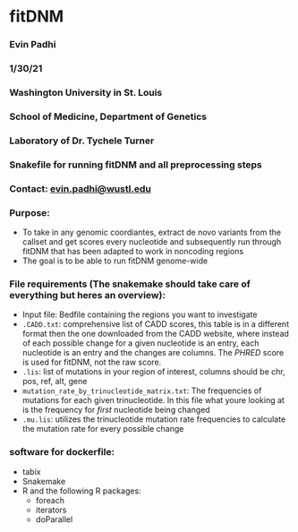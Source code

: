 # fitDNM
### Evin Padhi
### 1/30/21
### Washington University in St. Louis
### School of Medicine, Department of Genetics
### Laboratory of Dr. Tychele Turner
### Snakefile for running fitDNM and all preprocessing steps
### Contact: evin.padhi@wustl.edu


### Purpose:
- To take in any genomic coordiantes, extract de novo variants from the callset and get scores every nucleotide and subsequently run through fitDNM that has been adapted to work in noncoding regions
- The goal is to be able to run fitDNM genome-wide


### File requirements (The snakemake should take care of everything but heres an overview):
- Input file: Bedfile containing the regions you want to investigate
- `.CADD.txt`: comprehensive list of CADD scores, this table is in a different format then the one downloaded from the CADD website, where instead of each possible change for a given nucleotide is an entry, each nucleotide is an entry and the changes are columns. The *PHRED* score is used for fitDNM, not the raw score.
- `.lis`: list of mutations in your region of interest, columns should be chr, pos, ref, alt, gene
- `mutation_rate_by_trinucleotide_matrix.txt`: The frequencies of mutations for each given trinucleotide. In this file what youre looking at is the frequency for *first* nucleotide  being changed
- `.mu.lis`: utilizes the trinucleotide mutation rate frequencies to calculate the mutation rate for every possible change


### software for dockerfile:
- tabix
- Snakemake
- R and the following R packages:
  - foreach
  - iterators
  - doParallel
